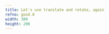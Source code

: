 ```yaml
---
title: Let's use translate and rotate, again
refno: good.8
width: 300
height: 200
---
```


<script>
var theta = 0;
function setup() {
  canvas = createCanvas(300, 200);
  rectMode(RADIUS)
}

function draw() {
  background(200);
  rotate(theta)
  translate(width/2,height/2)
  rect(0, 0, 10, 15);
  theta+=.01;
}
</script>
